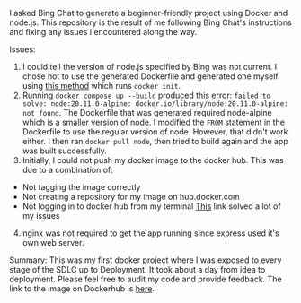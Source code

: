 I asked Bing Chat to generate a beginner-friendly project using Docker and node.js.  This repository is the result of me following Bing Chat's instructions and fixing any issues I encountered along the way.

Issues:
1. I could tell the version of node.js specified by Bing was not current.  I chose not to use the generated Dockerfile and generated one myself using [this method](https://docs.docker.com/language/nodejs/containerize/) which runs `docker init`.
2. Running `docker compose up --build` produced this error: `failed to solve: node:20.11.0-alpine: docker.io/library/node:20.11.0-alpine: not found`.  The Dockerfile that was generated required node-alpine which is a smaller version of node.  I modified the `FROM` statement in the Dockerfile to use the regular version of node.  However, that didn't work either.  I then ran `docker pull node`, then tried to build again and the app was built successfully.
3. Initially, I could not push my docker image to the docker hub.  This was due to a combination of:
  - Not tagging the image correctly
  - Not creating a repository for my image on hub.docker.com
  - Not logging in to docker hub from my terminal
[This](https://docs.docker.com/get-started/04_sharing_app/) link solved a lot of my issues
4. nginx was not required to get the app running since express used it's own web server.

Summary:
This was my first docker project where I was exposed to every stage of the SDLC up to Deployment.  It took about a day from idea to deployment.  Please feel free to audit my code and provide feedback.  The link to the image on Dockerhub is [here](https://hub.docker.com/r/kmdocker02/express_hello_world).

